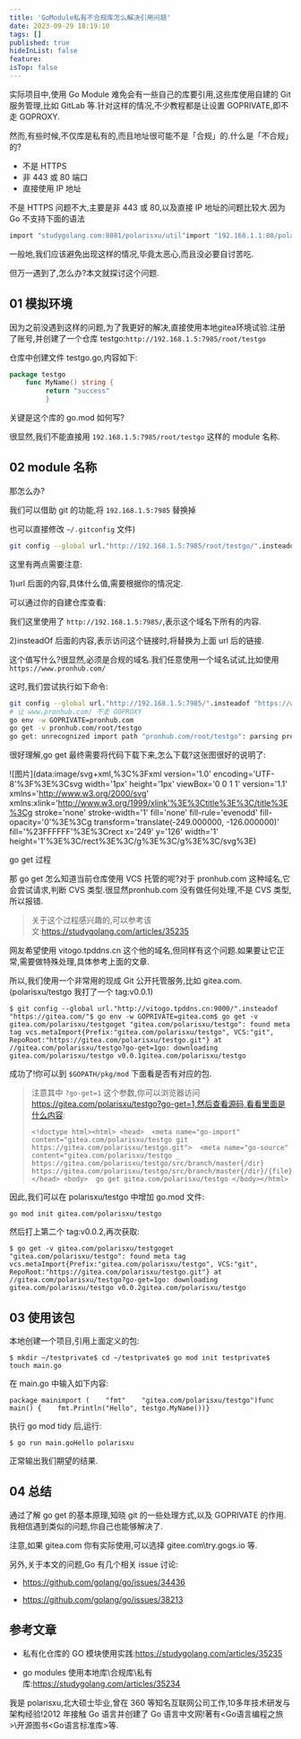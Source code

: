 ```yaml
---
title: 'GoModule私有不合规库怎么解决引用问题'
date: 2023-09-29 18:19:10
tags: []
published: true
hideInList: false
feature: 
isTop: false
---
```

实际项目中,使用 Go Module 难免会有一些自己的库要引用,这些库使用自建的 Git 服务管理,比如 GitLab 等.针对这样的情况,不少教程都是让设置 GOPRIVATE,即不走 GOPROXY.

然而,有些时候,不仅库是私有的,而且地址很可能不是「合规」的.什么是「不合规」的?

+ 不是 HTTPS 
+ 非 443 或 80 端口  
+ 直接使用 IP 地址
    

不是 HTTPS 问题不大,主要是非 443 或 80,以及直接 IP 地址的问题比较大.因为 Go 不支持下面的语法

```bash
import "studygolang.com:8081/polarisxu/util"import "192.168.1.1:80/polarisxu/util"
```

一般地,我们应该避免出现这样的情况,毕竟太恶心,而且没必要自讨苦吃.

但万一遇到了,怎么办?本文就探讨这个问题.

## 01 模拟环境

因为之前没遇到这样的问题,为了我更好的解决,直接使用本地gitea环境试验.注册了账号,并创建了一个仓库 testgo:`http://192.168.1.5:7985/root/testgo`

仓库中创建文件 testgo.go,内容如下:

```go
package testgo
    func MyName() string {
         return "success"
         }
```

关键是这个库的 go.mod 如何写?

很显然,我们不能直接用 `192.168.1.5:7985/root/testgo` 这样的 module 名称.

## 02 module 名称

那怎么办?

我们可以借助 git 的功能,将 `192.168.1.5:7985` 替换掉

也可以直接修改 `~/.gitconfig` 文件)

```bash
git config --global url."http://192.168.1.5:7985/root/testgo/".insteadof "https://{{gitlab_url}}/"
```

这里有两点需要注意:

1)url 后面的内容,具体什么值,需要根据你的情况定.

可以通过你的自建仓库查看:

我们这里使用了 `http://192.168.1.5:7985/`,表示这个域名下所有的内容.

2)insteadOf 后面的内容,表示访问这个链接时,将替换为上面 url 后的链接.

这个值写什么?很显然,必须是合规的域名.我们任意使用一个域名试试,比如使用 `https://www.pronhub.com/`

这时,我们尝试执行如下命令:

```bash
git config --global url."http://192.168.1.5:7985/".insteadof "https://www.pronhub.com/"
# 让 www.pronhub.com/ 不走 GOPROXY
go env -w GOPRIVATE=pronhub.com
go get -v pronhub.com/root/testgo
go get: unrecognized import path "pronhub.com/root/testgo": parsing pronhub.com/root/testgo: XML syntax error on line 15: unescaped < inside quoted string
```

很好理解,go get 最终需要将代码下载下来,怎么下载?这张图很好的说明了:

![图片](data:image/svg+xml,%3C%3Fxml version='1.0' encoding='UTF-8'%3F%3E%3Csvg width='1px' height='1px' viewBox='0 0 1 1' version='1.1' xmlns='http://www.w3.org/2000/svg' xmlns:xlink='http://www.w3.org/1999/xlink'%3E%3Ctitle%3E%3C/title%3E%3Cg stroke='none' stroke-width='1' fill='none' fill-rule='evenodd' fill-opacity='0'%3E%3Cg transform='translate(-249.000000, -126.000000)' fill='%23FFFFFF'%3E%3Crect x='249' y='126' width='1' height='1'%3E%3C/rect%3E%3C/g%3E%3C/g%3E%3C/svg%3E)

go get 过程  

那 go get 怎么知道当前仓库使用 VCS 托管的呢?对于 pronhub.com 这种域名,它会尝试请求,判断 CVS 类型.很显然pronhub.com 没有做任何处理,不是 CVS 类型,所以报错.

> 关于这个过程感兴趣的,可以参考该文:https://studygolang.com/articles/35235

网友希望使用 vitogo.tpddns.cn 这个他的域名,但同样有这个问题.如果要让它正常,需要做特殊处理,具体参考上面的文章.

所以,我们使用一个非常用的现成 Git 公开托管服务,比如 gitea.com.(polarisxu/testgo 我打了一个 tag:v0.0.1)

```
$ git config --global url."http://vitogo.tpddns.cn:9000/".insteadof "https://gitea.com/"$ go env -w GOPRIVATE=gitea.com$ go get -v gitea.com/polarisxu/testgoget "gitea.com/polarisxu/testgo": found meta tag vcs.metaImport{Prefix:"gitea.com/polarisxu/testgo", VCS:"git", RepoRoot:"https://gitea.com/polarisxu/testgo.git"} at //gitea.com/polarisxu/testgo?go-get=1go: downloading gitea.com/polarisxu/testgo v0.0.1gitea.com/polarisxu/testgo
```

成功了!你可以到 `$GOPATH/pkg/mod` 下面看是否有对应的包.

> 注意其中 `?go-get=1` 这个参数,你可以浏览器访问 https://gitea.com/polarisxu/testgo?go-get=1,然后查看源码,看看里面是什么内容:
> 
> ```
> <!doctype html><html> <head>  <meta name="go-import" content="gitea.com/polarisxu/testgo git https://gitea.com/polarisxu/testgo.git">  <meta name="go-source" content="gitea.com/polarisxu/testgo _ https://gitea.com/polarisxu/testgo/src/branch/master{/dir} https://gitea.com/polarisxu/testgo/src/branch/master{/dir}/{file}#L{line}"> </head> <body>  go get gitea.com/polarisxu/testgo </body></html>
> ```

因此,我们可以在 polarisxu/testgo 中增加 go.mod 文件:

```
go mod init gitea.com/polarisxu/testgo
```

然后打上第二个 tag:v0.0.2,再次获取:

```
$ go get -v gitea.com/polarisxu/testgoget "gitea.com/polarisxu/testgo": found meta tag vcs.metaImport{Prefix:"gitea.com/polarisxu/testgo", VCS:"git", RepoRoot:"https://gitea.com/polarisxu/testgo.git"} at //gitea.com/polarisxu/testgo?go-get=1go: downloading gitea.com/polarisxu/testgo v0.0.2gitea.com/polarisxu/testgo
```

## 03 使用该包

本地创建一个项目,引用上面定义的包:

```
$ mkdir ~/testprivate$ cd ~/testprivate$ go mod init testprivate$ touch main.go
```

在 main.go 中输入如下内容:

```
package mainimport (    "fmt"    "gitea.com/polarisxu/testgo")func main() {    fmt.Println("Hello", testgo.MyName())}
```

执行 go mod tidy 后,运行:

```
$ go run main.goHello polarisxu
```

正常输出我们期望的结果.

## 04 总结

通过了解 go get 的基本原理,知晓 git 的一些处理方式,以及 GOPRIVATE 的作用.我相信遇到类似的问题,你自己也能够解决了.

注意,如果 gitea.com 你有实际使用,可以选择 gitee.com\try.gogs.io 等.

另外,关于本文的问题,Go 有几个相关 issue 讨论:

-   https://github.com/golang/go/issues/34436
    
-   https://github.com/golang/go/issues/38213
    

## 参考文章

-   私有化仓库的 GO 模块使用实践:https://studygolang.com/articles/35235
    
-   go modules 使用本地库\合规库\私有库:https://studygolang.com/articles/35234
    

我是 polarisxu,北大硕士毕业,曾在 360 等知名互联网公司工作,10多年技术研发与架构经验!2012 年接触 Go 语言并创建了 Go 语言中文网!著有<Go语言编程之旅>\开源图书<Go语言标准库>等.